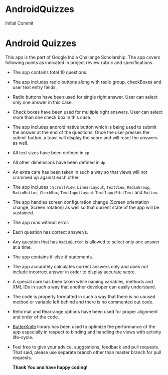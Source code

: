 # AndroidQuizzes
Initial Commit

Android Quizzes
================

This app is the part of Google India Challange Scholarship.
The app covers following points as indicated in project review rubric and specifications.

* The app contains total 10 questions.
* The app includes radio buttons along with radio group, checkBoxes and user text entry fields.
* Radio buttons have been used for single right answer. User can select only one answer in this case.
* Check boxes have been used for multiple right answers. User can select more than one check box in this case.
* The app includes android native button which is being used to submit the answer at the end of the questions. 
  Once the user presses the submit button, a toast will display the score and will reset the answers as well.
* All text sizes have been defined in `sp`
* All other dimensions have been defined in `dp`
* An extra care has been taken in such a way so that views will not crammed up against each other
* The app includes : `ScrollView`, `LinearLayout`, `TextView`, `RadioGroup`, `RadioButton`, `CheckBox`, `TextInputLayout`
  `TextInputEditText` and `Button`.
* The app handles screen configuration change (Screen orientation change, Screen rotation) as well so that current state of the
  app will be sustained.
* The app runs without error.
* Each question has correct answer/s.
* Any question that has `RadioButton` is allowed to select only one answer at a time.
* The app contains if-else-if statements.
* The app accurately calculates correct answers only and does not include incorrect answer in order to display accurate score.
* A special care has been taken while naming variables, methods and XML IDs in such a way that another developer can easily understand.
* The code is properly formatted in such a way that there is no unused method or variable left behind and 
  there is no commented out code.
* Reformat and Rearrange options have been used for proper alignment and order of the code.
* [ButterKnife](https://github.com/JakeWharton/butterknife) library has been used to optimize the performance of the app especially
  in respect to binding and handling the views with activity life-cycle.
* Feel free to give your advice, suggestions, feedback and pull requests. That said, please use separate branch other than master branch
  for pull requests.
  
  
  **Thank You and have happy coding!**
  

